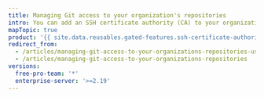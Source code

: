 ```yaml
---
title: Managing Git access to your organization's repositories
intro: You can add an SSH certificate authority (CA) to your organization and allow members to access the organization's repositories over Git using keys signed by the SSH CA.
mapTopic: true
product: '{{ site.data.reusables.gated-features.ssh-certificate-authorities }}'
redirect_from:
  - /articles/managing-git-access-to-your-organizations-repositories-using-ssh-certificate-authorities/
  - /articles/managing-git-access-to-your-organizations-repositories
versions:
  free-pro-team: '*'
  enterprise-server: '>=2.19'
---
```


